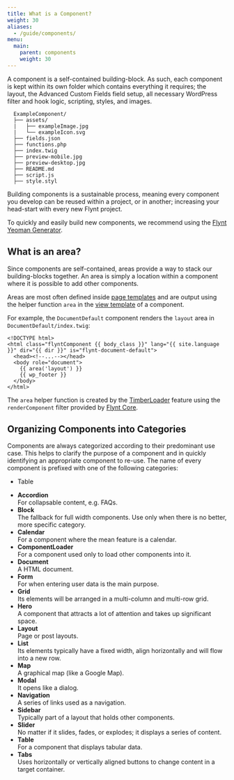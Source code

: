 ```yaml
---
title: What is a Component?
weight: 30
aliases:
  - /guide/components/
menu:
  main:
    parent: components
    weight: 30
---
```


A component is a self-contained building-block. As such, each component is kept within its own folder which contains everything it requires; the layout, the Advanced Custom Fields field setup, all necessary WordPress filter and hook logic, scripting, styles, and images.

```
  ExampleComponent/
  ├── assets/
  |   ├── exampleImage.jpg
  |   └── exampleIcon.svg
  ├── fields.json
  ├── functions.php
  ├── index.twig
  ├── preview-mobile.jpg
  ├── preview-desktop.jpg
  ├── README.md
  ├── script.js
  ├── style.styl
```

Building components is a sustainable process, meaning every component you develop can be reused within a project, or in another; increasing your head-start with every new Flynt project.

To quickly and easily build new components, we recommend using the [Flynt Yeoman Generator](https://github.com/flyntwp/generator-flynt).

## What is an area?
Since components are self-contained, areas provide a way to stack our building-blocks together. An area is simply a location within a component where it is possible to add other components.

Areas are most often defined inside [page templates](/guide/configuration/page-templates/#configuring-page-templates) and are output using the helper function `area` in the [view template](/guide/components/view-templates/) of a component.

For example, the `DocumentDefault` component renders the `layout` area in `DocumentDefault/index.twig`:

```twig
<!DOCTYPE html>
<html class="flyntComponent {{ body_class }}" lang="{{ site.language }}" dir="{{ dir }}" is="flynt-document-default">
  <head><!--...--></head>
  <body role="document">
    {{ area('layout') }}
    {{ wp_footer }}
  </body>
</html>
```

The `area` helper function is created by the [TimberLoader](https://github.com/flyntwp/flynt-starter-theme/blob/master/Features/TimberLoader/README.md) feature using the `renderComponent` filter provided by [Flynt Core](/guide/core/).

## Organizing Components into Categories

Components are always categorized according to their predominant use case. This helps to clarify the purpose of a component and in quickly identifying an appropriate component to re-use. The name of every component is prefixed with one of the following categories:
- Table
<div class="alert alert-list">
  <ul>
    <li>
      <strong>Accordion</strong><br>
      For collapsable content, e.g. FAQs.
    </li>
    <li>
      <strong>Block</strong><br>
      The fallback for full width components. Use only when there is no better, more specific category.
    </li>
    <li>
      <strong>Calendar</strong><br>
      For a component where the mean feature is a calendar.
    </li>
    <li>
      <strong>ComponentLoader</strong><br>
      For a component used only to load other components into it.
    </li>
    <li>
      <strong>Document</strong><br>
      A HTML document.
    </li>
    <li>
      <strong>Form</strong><br>
      For when entering user data is the main purpose.
    </li>
    <li>
      <strong>Grid</strong><br>
      Its elements will be arranged in a multi-column and multi-row grid.
    </li>
    <li>
      <strong>Hero</strong><br>
      A component that attracts a lot of attention and takes up significant space.
    </li>
    <li>
      <strong>Layout</strong><br>
      Page or post layouts.
    </li>
    <li>
      <strong>List</strong><br>
      Its elements typically have a fixed width, align horizontally and will flow into a new row.
    </li>
    <li>
      <strong>Map</strong><br>
      A graphical map (like a Google Map).
    </li>
    <li>
      <strong>Modal</strong><br>
      It opens like a dialog.
    </li>
    <li>
      <strong>Navigation</strong><br>
      A series of links used as a navigation.
    </li>
    <li>
      <strong>Sidebar</strong><br>
      Typically part of a layout that holds other components.
    </li>
    <li>
      <strong>Slider</strong><br>
      No matter if it slides, fades, or explodes; it displays a series of content.
    </li>
    <li>
      <strong>Table</strong><br>
      For a component that displays tabular data.
    </li>
    <li>
      <strong>Tabs</strong><br>
      Uses horizontally or vertically aligned buttons to change content in a target container.
    </li>
  </ul>
</div>
